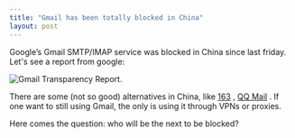 ```yaml
---
title: "Gmail has been totally blocked in China"
layout: post
---
```


Google’s Gmail SMTP/IMAP service was blocked in China since last friday. Let's see a report from google:

![Gmail Transparency Report](Gmail_Transparency_Report.png).

There are some (not so good) alternatives in China, like [163](http://mail.163.com/) , [QQ Mail](https://mail.qq.com) . If one want to still using Gmail, the only is using it through VPNs or proxies.

Here comes the question: who will be the next to be blocked?
